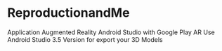 # ReproductionandMe
Application Augmented Reality Android Studio with Google Play AR
Use Android Studio 3.5 Version for export your 3D Models
